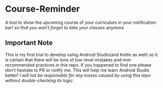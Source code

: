 # Course-Reminder
A tool to show the upcoming course of your curriculum in your notification bar!
*so that you won't forget to take your classes anymore*

## Important Note
This is my first trial to develop using Android Studio(and Kotlin as well) so it is certain that there will be tons of low-level mistakes and mot-recommended practices in this repo.
If you happened to find one please don't hesitate to PR or notify me. This will help me learn Android Studio better!
*I will not be responsible for any losses caused by using this repo without double-checking its logic.*
